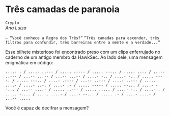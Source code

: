 # Três camadas de paranoia
`Crypto`\
*Ana Luiza*

`— “Você conhece a Regra dos Três?”`
`“Três camadas para esconder, três filtros para confundir, três barreiras entre a mente e a verdade...”`

Esse bilhete misterioso foi encontrado preso com um clips enferrujado no caderno de um antigo membro da HawkSec. Ao lado dele, uma mensagem enigmática em código:

```
....- . / ....- ..--- / ..... .---- / ..... ---.. / ....- ..-. / ...-- ..--- / ...-- ...-- / ...-- ...-- / ....- -.. / ....- -.. / ..... ----. / ..... ---.. / ....- .---- / ...-- ..--- / ....- ..--- / ..... ....- / ....- ..-. / ....- .- / ..... ----- / ..... --... / ....- --... / ...-- ....- / ..... ..--- / ..... ..... / ....- -.. / ....- . / ..... -.... / ..... ....- / ....- --... / ..... .- / ....- ....- / ...-- .....
```

Você é capaz de decifrar a mensagem?